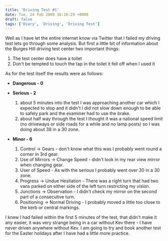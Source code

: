 ```yaml
---
title: 'Driving Test #1'
date: Tue, 24 Feb 2009 16:16:29 +0000
draft: false
tags: ['Diary', 'Driving', 'Driving Test']
---
```


Well as I have let the entire internet know via Twitter that I failed my driving test lets go through some analysis. But first a little bit of information about the Burges Hill driving test center two important things:

1.  The test center does have a toilet
2.  Don't be tempted to touch the tap in the toilet it fell off when I used it

As for the test itself the results were as follows:

*   **Dangerous - 0**
*   **Serious - 2**
    
    1.  about 5 minutes into the test I was approaching another car which I expected to stop and it didn't I did not slow down enough to be able to safely park and the examiner had to use the brake.
    2.  about half way through the test I thought it was a national speed limit (no driveways or side roads for a while and no lamp posts) so I was doing about 38 in a 30 zone.
    
*   **Minor - 6**
    1.  Control -> Gears - don't know what this was I probably went round a corner in 3rd gear.
    2.  Use of Mirrors -> Change Speed - didn't look in my rear view mirror when changing gear.
    3.  User of Speed - As with the serious I probably went over 30 in a 30 zone.
    4.  Progress -> Undue Hesitation - There was a right turn that had two vans parked on either side of the left turn restricting my vision.
    5.  Junctions -> Observation - I didn't check my mirror on the second part of a consecutive turn.
    6.  Positioning -> Normal Driving - I probably moved a little too close to the kerb or central markings.

I knew I had failed within the first 5 minutes of the test, that didn't make it any easier, it was very strange being in a car without Kev there - I have never driven anywhere without Kev. I am going to try and book another test for the Easter holidays after I have had a little more practice.